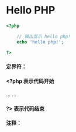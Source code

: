 # Hello PHP

```php
<?php

    // 输出显示 hello php!
    echo 'hello php!';

?>
```

#### 

#### 定界符：

#### &lt;?php     表示代码开始

   ... ...

#### ?&gt;    表示代码结束



#### 

#### 注释：



